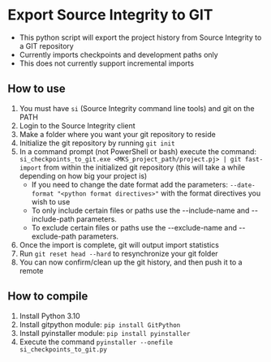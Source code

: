 # Export Source Integrity to GIT
* This python script will export the project history from Source Integrity to a GIT repository
* Currently imports checkpoints and development paths only
* This does not currently support incremental imports

## How to use
1. You must have `si` (Source Integrity command line tools) and git on the PATH
2. Login to the Source Integrity client
3. Make a folder where you want your git repository to reside
4. Initialize the git repository by running ```git init```
5. In a command prompt (not PowerShell or bash) execute the command: 
```si_checkpoints_to_git.exe <MKS_project_path/project.pj> | git fast-import``` 
from within the initialized git repository (this will take a while depending on how big your project is)
	* If you need to change the date format add the parameters: 
	```--date-format "<python format directives>"``` 
	with the format directives you wish to use
	* To only include certain files or paths use the --include-name and --include-path parameters.
	* To exclude certain files or paths use the --exclude-name and --exclude-path parameters.
6. Once the import is complete, git will output import statistics
7. Run ```git reset head --hard``` to resynchronize your git folder
8. You can now confirm/clean up the git history, and then push it to a remote

## How to compile
1. Install Python 3.10
2. Install gitpython module: ```pip install GitPython```
3. Install pyinstaller module: ```pip install pyinstaller```
4. Execute the command ```pyinstaller --onefile si_checkpoints_to_git.py```
